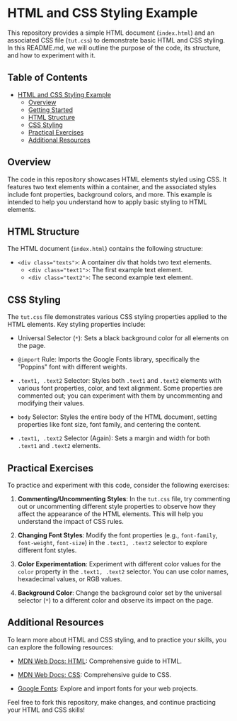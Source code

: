 # HTML and CSS Styling Example

This repository provides a simple HTML document (`index.html`) and an associated CSS file (`tut.css`) to demonstrate basic HTML and CSS styling. In this README.md, we will outline the purpose of the code, its structure, and how to experiment with it.

## Table of Contents

- [HTML and CSS Styling Example](#html-and-css-styling-example)
  - [Overview](#overview)
  - [Getting Started](#getting-started)
  - [HTML Structure](#html-structure)
  - [CSS Styling](#css-styling)
  - [Practical Exercises](#practical-exercises)
  - [Additional Resources](#additional-resources)

## Overview

The code in this repository showcases HTML elements styled using CSS. It features two text elements within a container, and the associated styles include font properties, background colors, and more. This example is intended to help you understand how to apply basic styling to HTML elements.

## HTML Structure

The HTML document (`index.html`) contains the following structure:

- `<div class="texts">`: A container div that holds two text elements.
  - `<div class="text1">`: The first example text element.
  - `<div class="text2">`: The second example text element.

## CSS Styling

The `tut.css` file demonstrates various CSS styling properties applied to the HTML elements. Key styling properties include:

- Universal Selector (`*`): Sets a black background color for all elements on the page.

- `@import` Rule: Imports the Google Fonts library, specifically the "Poppins" font with different weights.

- `.text1, .text2` Selector: Styles both `.text1` and `.text2` elements with various font properties, color, and text alignment. Some properties are commented out; you can experiment with them by uncommenting and modifying their values.

- `body` Selector: Styles the entire body of the HTML document, setting properties like font size, font family, and centering the content.

- `.text1, .text2` Selector (Again): Sets a margin and width for both `.text1` and `.text2` elements.

## Practical Exercises

To practice and experiment with this code, consider the following exercises:

1. **Commenting/Uncommenting Styles**: In the `tut.css` file, try commenting out or uncommenting different style properties to observe how they affect the appearance of the HTML elements. This will help you understand the impact of CSS rules.

2. **Changing Font Styles**: Modify the font properties (e.g., `font-family`, `font-weight`, `font-size`) in the `.text1, .text2` selector to explore different font styles.

3. **Color Experimentation**: Experiment with different color values for the `color` property in the `.text1, .text2` selector. You can use color names, hexadecimal values, or RGB values.

4. **Background Color**: Change the background color set by the universal selector (`*`) to a different color and observe its impact on the page.

## Additional Resources

To learn more about HTML and CSS styling, and to practice your skills, you can explore the following resources:

- [MDN Web Docs: HTML](https://developer.mozilla.org/en-US/docs/Web/HTML): Comprehensive guide to HTML.

- [MDN Web Docs: CSS](https://developer.mozilla.org/en-US/docs/Web/CSS): Comprehensive guide to CSS.

- [Google Fonts](https://fonts.google.com/): Explore and import fonts for your web projects.

Feel free to fork this repository, make changes, and continue practicing your HTML and CSS skills!